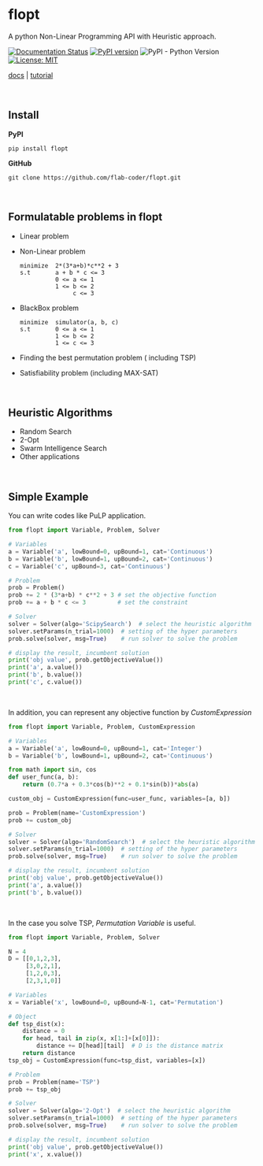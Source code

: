 # flopt

A python Non-Linear Programming API with Heuristic approach.

[![Documentation Status](https://readthedocs.org/projects/flopt/badge/?version=latest)](https://flopt.readthedocs.io/en/latest/?badge=latest) [![PyPI version](https://badge.fury.io/py/flopt.svg)](https://badge.fury.io/py/flopt) ![PyPI - Python Version](https://img.shields.io/pypi/pyversions/flopt) [![License: MIT](https://img.shields.io/badge/License-MIT-blue.svg)](https://opensource.org/licenses/MIT)

[docs](https://flopt.readthedocs.io/en/latest/) | [tutorial](https://flopt.readthedocs.io/en/latest/tutorial/index.html)

<br>

## Install

**PyPI**

```
pip install flopt
```

**GitHub**

```
git clone https://github.com/flab-coder/flopt.git
```

<br>

## Formulatable problems in flopt

- Linear problem

- Non-Linear problem

  ```
  minimize  2*(3*a+b)*c**2 + 3
  s.t       a + b * c <= 3
            0 <= a <= 1
            1 <= b <= 2
                 c <= 3
  ```

- BlackBox problem

  ```
  minimize  simulator(a, b, c)
  s.t       0 <= a <= 1
            1 <= b <= 2
            1 <= c <= 3
  ```

- Finding the best permutation problem ( including TSP)

- Satisfiability problem (including MAX-SAT)

<br>

## Heuristic Algorithms

- Random Search
- 2-Opt
- Swarm Intelligence Search
- Other applications

<br>

## Simple Example

You  can write codes like PuLP application.

```python
from flopt import Variable, Problem, Solver

# Variables
a = Variable('a', lowBound=0, upBound=1, cat='Continuous')
b = Variable('b', lowBound=1, upBound=2, cat='Continuous')
c = Variable('c', upBound=3, cat='Continuous')

# Problem
prob = Problem()
prob += 2 * (3*a+b) * c**2 + 3 # set the objective function
prob += a + b * c <= 3         # set the constraint

# Solver
solver = Solver(algo='ScipySearch')  # select the heuristic algorithm
solver.setParams(n_trial=1000)  # setting of the hyper parameters
prob.solve(solver, msg=True)    # run solver to solve the problem

# display the result, incumbent solution
print('obj value', prob.getObjectiveValue())
print('a', a.value())
print('b', b.value())
print('c', c.value())
```

<br>

In addition, you can represent any objective function by *CustomExpression*

```python
from flopt import Variable, Problem, CustomExpression

# Variables
a = Variable('a', lowBound=0, upBound=1, cat='Integer')
b = Variable('b', lowBound=1, upBound=2, cat='Continuous')

from math import sin, cos
def user_func(a, b):
    return (0.7*a + 0.3*cos(b)**2 + 0.1*sin(b))*abs(a)

custom_obj = CustomExpression(func=user_func, variables=[a, b])

prob = Problem(name='CustomExpression')
prob += custom_obj

# Solver
solver = Solver(algo='RandomSearch')  # select the heuristic algorithm
solver.setParams(n_trial=1000)  # setting of the hyper parameters
prob.solve(solver, msg=True)    # run solver to solve the problem

# display the result, incumbent solution
print('obj value', prob.getObjectiveValue())
print('a', a.value())
print('b', b.value())
```

<br>

In the case you solve TSP, *Permutation Variable* is useful.

```python
from flopt import Variable, Problem, Solver

N = 4
D = [[0,1,2,3],
     [3,0,2,1],
     [1,2,0,3],
     [2,3,1,0]]

# Variables
x = Variable('x', lowBound=0, upBound=N-1, cat='Permutation')

# Object
def tsp_dist(x):
    distance = 0
    for head, tail in zip(x, x[1:]+[x[0]]):
        distance += D[head][tail]  # D is the distance matrix
    return distance
tsp_obj = CustomExpression(func=tsp_dist, variables=[x])

# Problem
prob = Problem(name='TSP')
prob += tsp_obj

# Solver
solver = Solver(algo='2-Opt')  # select the heuristic algorithm
solver.setParams(n_trial=1000)  # setting of the hyper parameters
prob.solve(solver, msg=True)    # run solver to solve the problem

# display the result, incumbent solution
print('obj value', prob.getObjectiveValue())
print('x', x.value())
```



